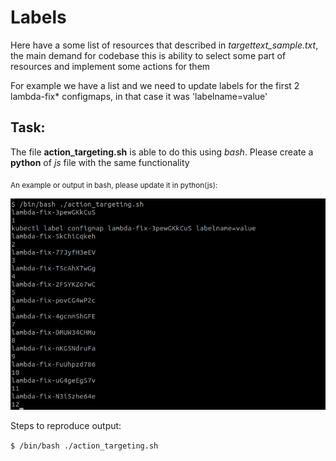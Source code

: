 # Labels

Here have a some list of resources that described in *targettext_sample.txt*, the main demand for codebase this is ability to select some part of resources and implement some actions for them

For example we have a list and we need to update labels for the first 2 lambda-fix* configmaps, in that case it was  'labelname=value'

**Task:**
--
The file **action_targeting.sh** is able to do this using *bash*. Please create a **python** of *js* file with the same functionality

<sub>
An example or output in bash, please update it in python(js):
</sub>

![Screenshot with bash output](https://raw.githubusercontent.com/gruzchik/python_tricks/main/k8s_labeling/example_bash.png)

Steps to reproduce output:

`$ /bin/bash ./action_targeting.sh`
